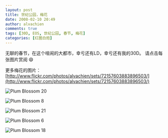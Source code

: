 ```yaml
---
layout: post
title: 世纪公园，梅花
date: 2008-02-10 20:49
author: alvachien
comments: true
tags: [30D, EOS, 世纪公园, 春节, 梅花]
categories: [红圈白炮]
---
```


无聊的春节，在这个喧闹的大都市，幸亏还有LD，幸亏还有我的30D。
请点击每张图片赏阅 :smile:


更多梅花的图片：[http://www.flickr.com/photos/alvachien/sets/72157603883896503/](http://www.flickr.com/photos/alvachien/sets/72157603883896503/)



![Plum Blossom 20](http://farm3.static.flickr.com/2125/2254902342_021f15c6c6_b.jpg)


![Plum Blossom 8](http://farm3.static.flickr.com/2033/2254901158_acf6f54b9f_b.jpg)


![Plum Blossom 21](http://farm3.static.flickr.com/2416/2254102747_7ea1560148_b.jpg)


![Plum Blossom 6](http://farm3.static.flickr.com/2064/2254901606_0196c43fa9_b.jpg)


![Plum Blossom 18](http://farm3.static.flickr.com/2274/2254899336_91e1e286ab_b.jpg)

